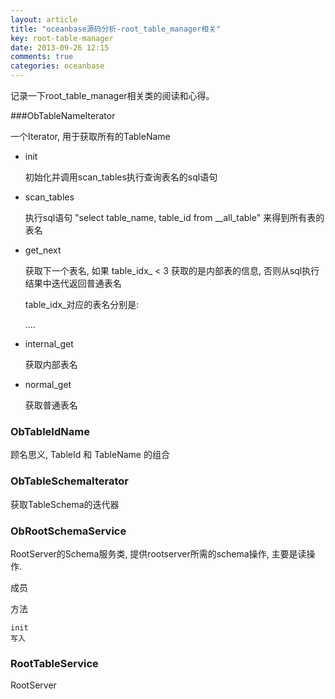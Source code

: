```yaml
---
layout: article
title: "oceanbase源码分析-root_table_manager相关"
key: root-table-manager
date: 2013-09-26 12:15
comments: true
categories: oceanbase
---
```

 
  记录一下root_table_manager相关类的阅读和心得。

<!-- more -->

###ObTableNameIterator

  一个Iterator, 用于获取所有的TableName

* init

  初始化并调用scan_tables执行查询表名的sql语句   

* scan_tables

  执行sql语句 "select table_name, table_id from __all_table" 来得到所有表的表名

* get_next

  获取下一个表名, 如果 table_idx_ < 3 获取的是内部表的信息, 否则从sql执行结果中迭代返回普通表名

  table_idx_对应的表名分别是:

  ....

* internal_get

  获取内部表名

* normal_get

  获取普通表名 

###	ObTableIdName

  顾名思义, TableId 和 TableName 的组合

### ObTableSchemaIterator

  获取TableSchema的迭代器

### ObRootSchemaService

  RootServer的Schema服务类, 提供rootserver所需的schema操作, 主要是读操作. 

  成员
	
  方法

	init
	写入
### RootTableService

  RootServer


